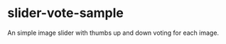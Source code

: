slider-vote-sample
==================

An simple image slider with thumbs up and down voting for each image.
